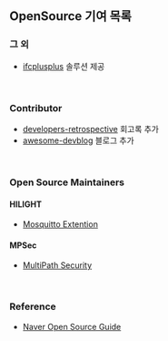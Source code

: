 ## OpenSource 기여 목록

### 그 외

* [ifcplusplus](https://github.com/ifcquery/ifcplusplus/pulls?utf8=%E2%9C%93&q=is%3Apr+is%3Aclosed+author%3Awnsgml972+) 솔루션 제공



<br/>

### Contributor

* [developers-retrospective](https://github.com/oaksong/developers-retrospective/pulls?utf8=%E2%9C%93&q=is%3Apr+is%3Aclosed+author%3Awnsgml972+) 회고록 추가
* [awesome-devblog](https://github.com/sarojaba/awesome-devblog/pulls?q=is%3Apr+is%3Aclosed+author%3Awnsgml972) 블로그 추가





<br/>

### Open Source Maintainers

#### HILIGHT

* [Mosquitto Extention](https://github.com/MQTT-HILIGHT)


#### MPSec

* [MultiPath Security](https://github.com/MPSec)




<br/>

### Reference 

* [Naver Open Source Guide](https://naver.github.io/OpenSourceGuide/book/)

